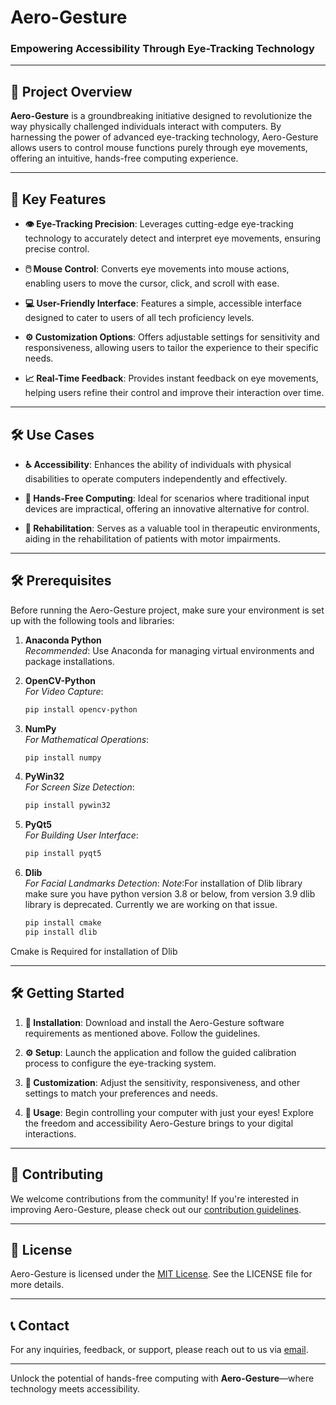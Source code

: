 # Aero-Gesture

### **Empowering Accessibility Through Eye-Tracking Technology**

---

## 🚀 Project Overview

**Aero-Gesture** is a groundbreaking initiative designed to revolutionize the way physically challenged individuals interact with computers. By harnessing the power of advanced eye-tracking technology, Aero-Gesture allows users to control mouse functions purely through eye movements, offering an intuitive, hands-free computing experience.

---

## 🎯 Key Features

- **👁️ Eye-Tracking Precision**: Leverages cutting-edge eye-tracking technology to accurately detect and interpret eye movements, ensuring precise control.

- **🖱️ Mouse Control**: Converts eye movements into mouse actions, enabling users to move the cursor, click, and scroll with ease.

- **💻 User-Friendly Interface**: Features a simple, accessible interface designed to cater to users of all tech proficiency levels.

- **⚙️ Customization Options**: Offers adjustable settings for sensitivity and responsiveness, allowing users to tailor the experience to their specific needs.

- **📈 Real-Time Feedback**: Provides instant feedback on eye movements, helping users refine their control and improve their interaction over time.

---

## 🛠️ Use Cases

- **♿ Accessibility**: Enhances the ability of individuals with physical disabilities to operate computers independently and effectively.

- **👐 Hands-Free Computing**: Ideal for scenarios where traditional input devices are impractical, offering an innovative alternative for control.

- **💪 Rehabilitation**: Serves as a valuable tool in therapeutic environments, aiding in the rehabilitation of patients with motor impairments.

---

## 🛠️ Prerequisites

Before running the Aero-Gesture project, make sure your environment is set up with the following tools and libraries:

1. **Anaconda Python**  
   *Recommended*: Use Anaconda for managing virtual environments and package installations.

2. **OpenCV-Python**  
   *For Video Capture*:  
   ```bash
   pip install opencv-python
3. **NumPy**  
   *For Mathematical Operations*:  
   ```bash
   pip install numpy
6. **PyWin32**  
   *For Screen Size Detection*:  
   ```bash
   pip install pywin32
7. **PyQt5**  
   *For Building User Interface*:  
   ```bash
   pip install pyqt5
8. **Dlib**  
   *For Facial Landmarks Detection*:
   *Note*:For installation of Dlib library make sure you have python version 3.8 or below, from version 3.9 dlib library is deprecated. Currently we are working on               that issue.
   ```bash
   pip install cmake
   pip install dlib
   
  Cmake is Required for installation of Dlib
  
---

## 🛠️ Getting Started

1. **🔽 Installation**: Download and install the Aero-Gesture software requirements as mentioned above. Follow the guidelines.
  
2. **⚙️ Setup**: Launch the application and follow the guided calibration process to configure the eye-tracking system.

3. **🔧 Customization**: Adjust the sensitivity, responsiveness, and other settings to match your preferences and needs.

4. **🚀 Usage**: Begin controlling your computer with just your eyes! Explore the freedom and accessibility Aero-Gesture brings to your digital interactions.

---

## 🌟 Contributing

We welcome contributions from the community! If you're interested in improving Aero-Gesture, please check out our [contribution guidelines](#).

---

## 📄 License

Aero-Gesture is licensed under the [MIT License](#). See the LICENSE file for more details.

---

## 📞 Contact

For any inquiries, feedback, or support, please reach out to us via [email](mailto:syedabdulkareemahmed@gmail.com).

---

Unlock the potential of hands-free computing with **Aero-Gesture**—where technology meets accessibility.

